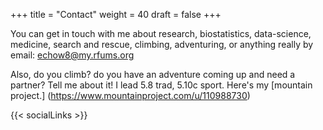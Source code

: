 +++
title = "Contact"
weight = 40
draft = false
+++

You can get in touch with me about research, biostatistics, data-science, medicine, search and rescue, climbing, adventuring, or anything really by email: [echow8@my.rfums.org](mailto:echow8@my.rfums.org)

Also, do you climb? do you have an adventure coming up and need a partner? Tell me about it! I lead 5.8 trad, 5.10c sport. Here's my [mountain project.] (https://www.mountainproject.com/u/110988730)


{{< socialLinks >}}

